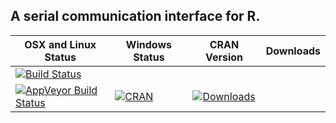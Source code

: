 ## A serial communication interface for R.

| OSX and Linux Status | Windows Status | CRAN Version | Downloads|
|-----------------------|----------------|--------------|---------|
[![Build Status](https://travis-ci.org/aforren1/serial.svg)](https://travis-ci.org/aforren1/serial)|
|[![AppVeyor Build Status](https://ci.appveyor.com/api/projects/status/github/aforren1/serial?branch=master&svg=true)](https://ci.appveyor.com/project/aforren1/serial)|[![CRAN](http://www.r-pkg.org/badges/version/serial)](http://cran.rstudio.com/package=serial)| [![Downloads](http://cranlogs.r-pkg.org/badges/serial?color=brightgreen)](http://www.r-pkg.org/pkg/serial)|